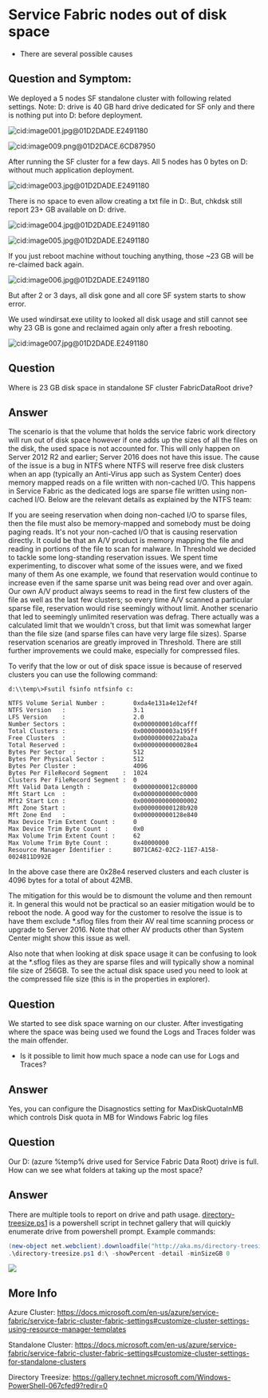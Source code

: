 # Service Fabric nodes out of disk space

* There are several possible causes

## **Question and Symptom:**

We deployed a 5 nodes SF standalone cluster with following related settings. Note: D: drive is 40 GB hard drive dedicated for SF only and there is nothing put into D: before deployment.

![cid:image001.jpg\@01D2DADE.E2491180](../media/outofdiskspace001.jpg)

![cid:image009.png\@01D2DACE.6CD87950](../media/outofdiskspace002.jpg)

After running the SF cluster for a few days. All 5 nodes has 0 bytes on D: without much application deployment.

![cid:image003.jpg\@01D2DADE.E2491180](../media/outofdiskspace003.jpg)

There is no space to even allow creating a txt file in D:. But, chkdsk still report 23+ GB available on D: drive.

![cid:image004.jpg\@01D2DADE.E2491180](../media/outofdiskspace004.jpg)

![cid:image005.jpg\@01D2DADE.E2491180](../media/outofdiskspace005.jpg)

If you just reboot machine without touching anything, those \~23 GB will be re-claimed back again.

![cid:image006.jpg\@01D2DADE.E2491180](../media/outofdiskspace006.jpg)

But after 2 or 3 days, all disk gone and all core SF system starts to show error.

We used windirsat.exe utility to looked all disk usage and still cannot see why 23 GB is gone and reclaimed again only after a fresh rebooting.

![cid:image007.jpg\@01D2DADE.E2491180](../media/outofdiskspace007.jpg)

## **Question**
Where is 23 GB disk space in standalone SF cluster FabricDataRoot drive?

## **Answer**
The scenario is that the volume that holds the service fabric work directory will run out of disk space however if one adds up the sizes of all the files on the disk, the used space is not accounted for. This will only happen on Server 2012 R2 and earlier; Server 2016 does not have this issue. The cause of the issue is a bug in NTFS where NTFS will reserve free disk clusters when an app (typically an Anti-Virus app such as System Center) does memory mapped reads on a file written with non-cached I/O. This happens in Service Fabric as the dedicated logs are sparse file written using non-cached I/O. Below are the relevant details as explained by the NTFS team:

If you are seeing reservation when doing non-cached I/O to sparse files, then the file must also be memory-mapped and somebody must be doing paging reads. It's not your non-cached I/O that is causing reservation directly. It could be that an A/V product is memory mapping the file and reading in portions of the file to scan for malware. In Threshold we decided to tackle some long-standing reservation issues. We spent time experimenting, to discover what some of the issues were, and we fixed many of them As one example, we found that reservation would continue to increase even if the same sparse unit was being read over and over again. Our own A/V product always seems to read in the first few clusters of the file as well as the last few clusters; so every time A/V scanned a particular sparse file, reservation would rise seemingly without limit. Another scenario that led to seemingly unlimited reservation was defrag. There actually was a calculated limit that we wouldn't cross, but that limit was somewhat larger than the file size (and sparse files can have very large file sizes). Sparse reservation scenarios are greatly improved in Threshold. There are still further improvements we could make, especially for compressed files.

To verify that the low or out of disk space issue is because of reserved clusters you can use the following command:

```command
d:\\temp\>Fsutil fsinfo ntfsinfo c:

NTFS Volume Serial Number :        0xda4e131a4e12ef4f
NTFS Version   :                   3.1
LFS Version    :                   2.0
Number Sectors :                   0x000000001d0cafff
Total Clusters :                   0x0000000003a195ff
Free Clusters  :                   0x00000000022aba2a
Total Reserved :                   0x00000000000028e4
Bytes Per Sector  :                512
Bytes Per Physical Sector :        512
Bytes Per Cluster :                4096
Bytes Per FileRecord Segment    :  1024
Clusters Per FileRecord Segment :  0
Mft Valid Data Length :            0x0000000012c80000
Mft Start Lcn  :                   0x00000000000c0000
Mft2 Start Lcn :                   0x0000000000000002
Mft Zone Start :                   0x000000000128b920
Mft Zone End   :                   0x000000000128e840
Max Device Trim Extent Count :     0
Max Device Trim Byte Count :       0x0
Max Volume Trim Extent Count :     62
Max Volume Trim Byte Count :       0x40000000
Resource Manager Identifier :      B071CA62-02C2-11E7-A158-0024811D992E
```

In the above case there are 0x28e4 reserved clusters and each cluster is 4096 bytes for a total of about 42MB.

The mitigation for this would be to dismount the volume and then remount it. In general this would not be practical so an easier mitigation would be to reboot the node. A good way for the customer to resolve the issue is to have them exclude \*.sflog files from their AV real time scanning process or upgrade to Server 2016. Note that other AV products other than System Center might show this issue as well.

Also note that when looking at disk space usage it can be confusing to look at the \*.sflog files as they are sparse files and will typically show a nominal file size of 256GB. To see the actual disk space used you need to look at the compressed file size (this is in the properties in explorer).

## **Question**
We started to see disk space warning on our cluster.  After investigating where the space was being used we found the Logs and Traces folder was the main offender.

* Is it possible to limit how much space a node can use for Logs and Traces?

## **Answer**
Yes, you can configure the Disagnostics setting for MaxDiskQuotaInMB which controls Disk quota in MB for Windows Fabric log files

## **Question**
Our D: (azure %temp% drive used for Service Fabric Data Root) drive is full. How can we see what folders at taking up the most space?

## **Answer**
There are multiple tools to report on drive and path usage.
[directory-treesize.ps1](http://aka.ms/directory-treesize.ps1) is a powershell script in technet gallery that will quickly enumerate drive from powershell prompt. Example commands:
```powershell
(new-object net.webclient).downloadfile("http://aka.ms/directory-treesize.ps1","$(get-location)\directory-treesize.ps1");
.\directory-treesize.ps1 d:\ -showPercent -detail -minSizeGB 0
```
![](../media/outofdiskspace008.png)

## **More Info**
Azure Cluster:  https://docs.microsoft.com/en-us/azure/service-fabric/service-fabric-cluster-fabric-settings#customize-cluster-settings-using-resource-manager-templates

Standalone Cluster:
https://docs.microsoft.com/en-us/azure/service-fabric/service-fabric-cluster-fabric-settings#customize-cluster-settings-for-standalone-clusters

Directory Treesize:
https://gallery.technet.microsoft.com/Windows-PowerShell-067cfed9?redir=0
